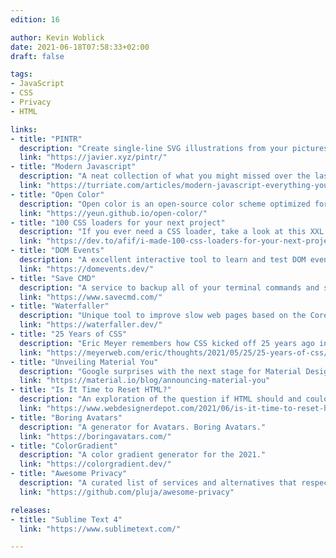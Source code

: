 ```yaml
---
edition: 16

author: Kevin Woblick
date: 2021-06-18T07:58:33+02:00
draft: false

tags:
- JavaScript
- CSS
- Privacy
- HTML

links:
- title: "PINTR"
  description: "Create single-line SVG illustrations from your pictures."
  link: "https://javier.xyz/pintr/"
- title: "Modern Javascript"
  description: "A neat collection of what you might missed over the last 10 years of Javascript."
  link: "https://turriate.com/articles/modern-javascript-everything-you-missed-over-10-years"
- title: "Open Color"
  description: "Open color is an open-source color scheme optimized for UI like font, background, border, etc."
  link: "https://yeun.github.io/open-color/"
- title: "100 CSS loaders for your next project"
  description: "If you ever need a CSS loader, take a look at this XXL collection."
  link: "https://dev.to/afif/i-made-100-css-loaders-for-your-next-project-4eje"
- title: "DOM Events"
  description: "A excellent interactive tool to learn and test DOM event propagation."
  link: "https://domevents.dev/"
- title: "Save CMD"
  description: "A service to backup all of your terminal commands and scripts to the cloud."
  link: "https://www.savecmd.com/"
- title: "Waterfaller"
  description: "Unique tool to improve slow web pages based on the Core Web Vitals metrics."
  link: "https://waterfaller.dev/"
- title: "25 Years of CSS"
  description: "Eric Meyer remembers how CSS kicked off 25 years ago in a conference room in 1996."
  link: "https://meyerweb.com/eric/thoughts/2021/05/25/25-years-of-css/"
- title: "Unveiling Material You"
  description: "Google surprises with the next stage for Material Design."
  link: "https://material.io/blog/announcing-material-you"
- title: "Is It Time to Reset HTML?"
  description: "An exploration of the question if HTML should and could be reset."
  link: "https://www.webdesignerdepot.com/2021/06/is-it-time-to-reset-html/"
- title: "Boring Avatars"
  description: "A generator for Avatars. Boring Avatars."
  link: "https://boringavatars.com/"
- title: "ColorGradient"
  description: "A color gradient generator for the 2021."
  link: "https://colorgradient.dev/"
- title: "Awesome Privacy"
  description: "A curated list of services and alternatives that respect your privacy because Privacy matters."
  link: "https://github.com/pluja/awesome-privacy"

releases:
- title: "Sublime Text 4"
  link: "https://www.sublimetext.com/"

---
```

